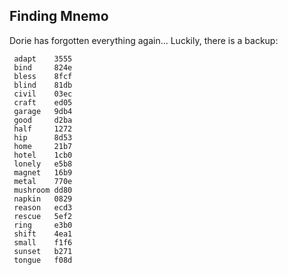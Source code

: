 ## Finding Mnemo

Dorie has forgotten everything again... Luckily, there is a backup:
```
 adapt    3555  
 bind     824e  
 bless    8fcf  
 blind    81db  
 civil    03ec  
 craft    ed05  
 garage   9db4  
 good     d2ba  
 half     1272   
 hip      8d53  
 home     21b7  
 hotel    1cb0  
 lonely   e5b8  
 magnet   16b9  
 metal    770e  
 mushroom dd80  
 napkin   0829  
 reason   ecd3  
 rescue   5ef2  
 ring     e3b0  
 shift    4ea1  
 small    f1f6  
 sunset   b271  
 tongue   f08d 
 ```
